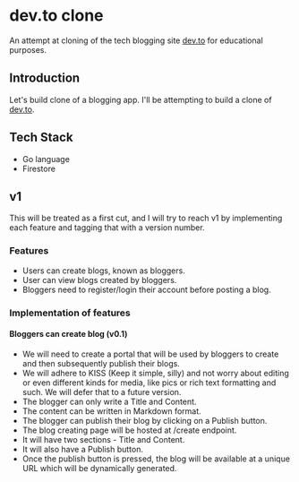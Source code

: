 # dev.to clone
An attempt at cloning of the tech blogging site [dev.to](https://dev.to/) for educational purposes.

## Introduction

Let's build clone of a blogging app. I'll be attempting to build a clone of [dev.to](https://dev.to/).

## Tech Stack
- Go language
- Firestore

## v1
This will be treated as a first cut, and I will try to reach v1 by implementing each feature and tagging that with a version number.

### Features
- Users can create blogs, known as bloggers.
- User can view blogs created by bloggers.
- Bloggers need to register/login their account before posting a blog.

### Implementation of features

#### Bloggers can create blog (v0.1)

- We will need to create a portal that will be used by bloggers to create and then subsequently publish their blogs.
- We will adhere to KISS (Keep it simple, silly) and not worry about editing or even different kinds for media, like pics or rich text formatting and such. We will defer that to a future version.
- The blogger can only write a Title and Content.
- The content can be written in Markdown format. 
- The blogger can publish their blog by clicking on a Publish button.
- The blog creating page will be hosted at /create endpoint.
- It will have two sections - Title and Content.
- It will also have a Publish button.
- Once the publish button is pressed, the blog will be available at a unique URL which will be dynamically generated.